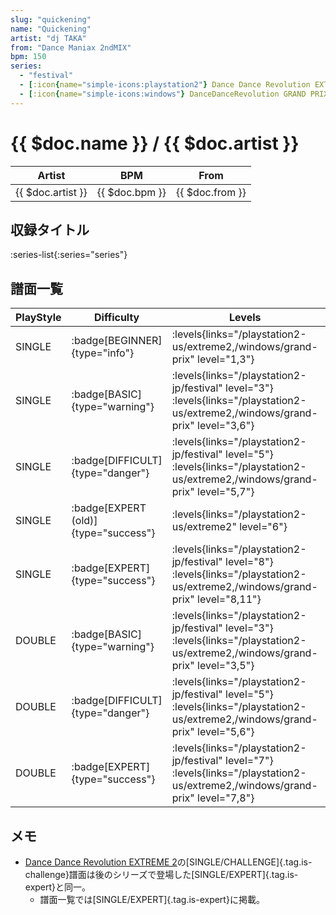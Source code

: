 ```yaml
---
slug: "quickening"
name: "Quickening"
artist: "dj TAKA"
from: "Dance Maniax 2ndMIX"
bpm: 150
series:
  - "festival"
  - [:icon{name="simple-icons:playstation2"} Dance Dance Revolution EXTREME 2 :icon{name="flag:us-4x3"}](/playstation2-us/extreme2)
  - [:icon{name="simple-icons:windows"} DanceDanceRevolution GRAND PRIX (グランプリプレー)](/windows/grand-prix)
---
```


# {{ $doc.name }} / {{ $doc.artist }}

|Artist|BPM|From|
|------|---|----|
|{{ $doc.artist }}|{{ $doc.bpm }}|{{ $doc.from }}|

## 収録タイトル

:series-list{:series="series"}

## 譜面一覧

|PlayStyle|Difficulty|Levels|Notes|Movie|
|---------|----------|------|-----|-----|
|SINGLE| :badge[BEGINNER]{type="info"}| :levels{links="/playstation2-us/extreme2,/windows/grand-prix" level="1,3"}|111/0||
|SINGLE| :badge[BASIC]{type="warning"}| :levels{links="/playstation2-jp/festival" level="3"}  :levels{links="/playstation2-us/extreme2,/windows/grand-prix" level="3,6"}|161/24||
|SINGLE| :badge[DIFFICULT]{type="danger"}| :levels{links="/playstation2-jp/festival" level="5"}  :levels{links="/playstation2-us/extreme2,/windows/grand-prix" level="5,7"}|224/25||
|SINGLE| :badge[EXPERT (old)]{type="success"}| :levels{links="/playstation2-us/extreme2" level="6"}|267/31||
|SINGLE| :badge[EXPERT]{type="success"}| :levels{links="/playstation2-jp/festival" level="8"}  :levels{links="/playstation2-us/extreme2,/windows/grand-prix" level="8,11"}|333/13||
|DOUBLE| :badge[BASIC]{type="warning"}| :levels{links="/playstation2-jp/festival" level="3"}  :levels{links="/playstation2-us/extreme2,/windows/grand-prix" level="3,5"}|139/20||
|DOUBLE| :badge[DIFFICULT]{type="danger"}| :levels{links="/playstation2-jp/festival" level="5"}  :levels{links="/playstation2-us/extreme2,/windows/grand-prix" level="5,6"}|223/21||
|DOUBLE| :badge[EXPERT]{type="success"}| :levels{links="/playstation2-jp/festival" level="7"}  :levels{links="/playstation2-us/extreme2,/windows/grand-prix" level="7,8"}|265/21||

## メモ

- [Dance Dance Revolution EXTREME 2](/series/ext2)の[SINGLE/CHALLENGE]{.tag.is-challenge}譜面は後のシリーズで登場した[SINGLE/EXPERT]{.tag.is-expert}と同一。
  - 譜面一覧では[SINGLE/EXPERT]{.tag.is-expert}に掲載。
